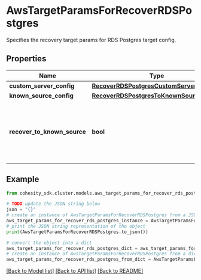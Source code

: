 # AwsTargetParamsForRecoverRDSPostgres

Specifies the recovery target params for RDS Postgres target config.

## Properties

Name | Type | Description | Notes
------------ | ------------- | ------------- | -------------
**custom_server_config** | [**RecoverRDSPostgresCustomServerConfig**](RecoverRDSPostgresCustomServerConfig.md) |  | [optional] 
**known_source_config** | [**RecoverRDSPostgresToKnownSourceConfig**](RecoverRDSPostgresToKnownSourceConfig.md) |  | [optional] 
**recover_to_known_source** | **bool** | Specifies whether the recovery should be performed to a known or a custom target. | 

## Example

```python
from cohesity_sdk.cluster.models.aws_target_params_for_recover_rds_postgres import AwsTargetParamsForRecoverRDSPostgres

# TODO update the JSON string below
json = "{}"
# create an instance of AwsTargetParamsForRecoverRDSPostgres from a JSON string
aws_target_params_for_recover_rds_postgres_instance = AwsTargetParamsForRecoverRDSPostgres.from_json(json)
# print the JSON string representation of the object
print(AwsTargetParamsForRecoverRDSPostgres.to_json())

# convert the object into a dict
aws_target_params_for_recover_rds_postgres_dict = aws_target_params_for_recover_rds_postgres_instance.to_dict()
# create an instance of AwsTargetParamsForRecoverRDSPostgres from a dict
aws_target_params_for_recover_rds_postgres_from_dict = AwsTargetParamsForRecoverRDSPostgres.from_dict(aws_target_params_for_recover_rds_postgres_dict)
```
[[Back to Model list]](../README.md#documentation-for-models) [[Back to API list]](../README.md#documentation-for-api-endpoints) [[Back to README]](../README.md)


